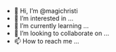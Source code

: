 - 👋 Hi, I’m @magichristi
- 👀 I’m interested in ...
- 🌱 I’m currently learning ...
- 💞️ I’m looking to collaborate on ...
- 📫 How to reach me ...

<!---
magichristi/magichristi is a ✨ special ✨ repository because its `README.md` (this file) appears on your GitHub profile.
You can click the Preview link to take a look at your changes.
--->
